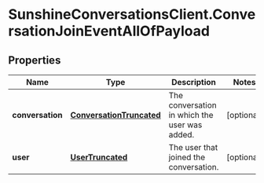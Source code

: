 # SunshineConversationsClient.ConversationJoinEventAllOfPayload

## Properties

Name | Type | Description | Notes
------------ | ------------- | ------------- | -------------
**conversation** | [**ConversationTruncated**](ConversationTruncated.md) | The conversation in which the user was added. | [optional] 
**user** | [**UserTruncated**](UserTruncated.md) | The user that joined the conversation. | [optional] 


